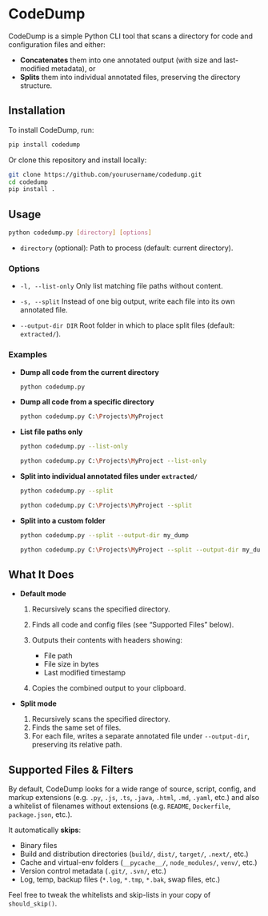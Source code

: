 # CodeDump

CodeDump is a simple Python CLI tool that scans a directory for code and configuration files and either:

* **Concatenates** them into one annotated output (with size and last-modified metadata), or
* **Splits** them into individual annotated files, preserving the directory structure.

## Installation

To install CodeDump, run:

```bash
pip install codedump
```

Or clone this repository and install locally:

```bash
git clone https://github.com/yourusername/codedump.git
cd codedump
pip install .
```

## Usage

```bash
python codedump.py [directory] [options]
```

* `directory` (optional): Path to process (default: current directory).

### Options

* `-l, --list-only`
  Only list matching file paths without content.

* `-s, --split`
  Instead of one big output, write each file into its own annotated file.

* `--output-dir DIR`
  Root folder in which to place split files (default: `extracted/`).

### Examples

* **Dump all code from the current directory**

  ```bash
  python codedump.py
  ```

* **Dump all code from a specific directory**

  ```bash
  python codedump.py C:\Projects\MyProject
  ```

* **List file paths only**

  ```bash
  python codedump.py --list-only

  python codedump.py C:\Projects\MyProject --list-only
  ```

* **Split into individual annotated files under `extracted/`**

  ```bash
  python codedump.py --split

  python codedump.py C:\Projects\MyProject --split
  ```

* **Split into a custom folder**

  ```bash
  python codedump.py --split --output-dir my_dump

  python codedump.py C:\Projects\MyProject --split --output-dir my_dump
  ```

## What It Does

* **Default mode**

  1. Recursively scans the specified directory.
  2. Finds all code and config files (see “Supported Files” below).
  3. Outputs their contents with headers showing:

     * File path
     * File size in bytes
     * Last modified timestamp
  4. Copies the combined output to your clipboard.

* **Split mode**

  1. Recursively scans the specified directory.
  2. Finds the same set of files.
  3. For each file, writes a separate annotated file under `--output-dir`, preserving its relative path.

## Supported Files & Filters

By default, CodeDump looks for a wide range of source, script, config, and markup extensions (e.g. `.py`, `.js`, `.ts`, `.java`, `.html`, `.md`, `.yaml`, etc.) and also a whitelist of filenames without extensions (e.g. `README`, `Dockerfile`, `package.json`, etc.).

It automatically **skips**:

* Binary files
* Build and distribution directories (`build/`, `dist/`, `target/`, `.next/`, etc.)
* Cache and virtual-env folders (`__pycache__/`, `node_modules/`, `venv/`, etc.)
* Version control metadata (`.git/`, `.svn/`, etc.)
* Log, temp, backup files (`*.log`, `*.tmp`, `*.bak`, swap files, etc.)

Feel free to tweak the whitelists and skip-lists in your copy of `should_skip()`.
